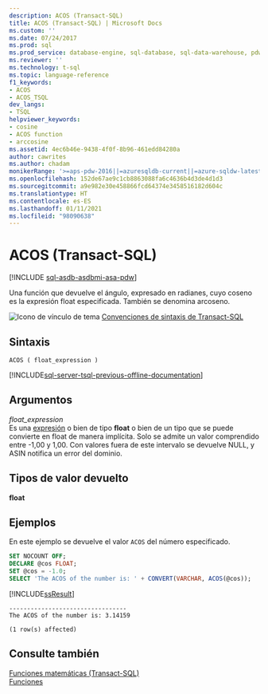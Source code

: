```yaml
---
description: ACOS (Transact-SQL)
title: ACOS (Transact-SQL) | Microsoft Docs
ms.custom: ''
ms.date: 07/24/2017
ms.prod: sql
ms.prod_service: database-engine, sql-database, sql-data-warehouse, pdw
ms.reviewer: ''
ms.technology: t-sql
ms.topic: language-reference
f1_keywords:
- ACOS
- ACOS_TSQL
dev_langs:
- TSQL
helpviewer_keywords:
- cosine
- ACOS function
- arccosine
ms.assetid: 4ec6b46e-9438-4f0f-8b96-461edd84280a
author: cawrites
ms.author: chadam
monikerRange: '>=aps-pdw-2016||=azuresqldb-current||=azure-sqldw-latest||>=sql-server-2016||>=sql-server-linux-2017||=azuresqldb-mi-current'
ms.openlocfilehash: 152de67ae9c1cb8863088fa6c4636b4d3de4d1d3
ms.sourcegitcommit: a9e982e30e458866fcd64374e3458516182d604c
ms.translationtype: HT
ms.contentlocale: es-ES
ms.lasthandoff: 01/11/2021
ms.locfileid: "98090638"
---
```

# <a name="acos-transact-sql"></a>ACOS (Transact-SQL)
[!INCLUDE [sql-asdb-asdbmi-asa-pdw](../../includes/applies-to-version/sql-asdb-asdbmi-asa-pdw.md)]

Una función que devuelve el ángulo, expresado en radianes, cuyo coseno es la expresión float especificada. También se denomina arcoseno.
  
![Icono de vínculo de tema](../../database-engine/configure-windows/media/topic-link.gif "Icono de vínculo de tema") [Convenciones de sintaxis de Transact-SQL](../../t-sql/language-elements/transact-sql-syntax-conventions-transact-sql.md)
  
## <a name="syntax"></a>Sintaxis  
  
```syntaxsql
ACOS ( float_expression )  
```  
  
[!INCLUDE[sql-server-tsql-previous-offline-documentation](../../includes/sql-server-tsql-previous-offline-documentation.md)]

## <a name="arguments"></a>Argumentos
*float_expression*  
Es una [expresión](../../t-sql/language-elements/expressions-transact-sql.md) o bien de tipo **float** o bien de un tipo que se puede convierte en float de manera implícita. Solo se admite un valor comprendido entre -1,00 y 1,00. Con valores fuera de este intervalo se devuelve NULL, y ASIN notifica un error del dominio.
  
## <a name="return-types"></a>Tipos de valor devuelto  
**float**
  
## <a name="examples"></a>Ejemplos  
En este ejemplo se devuelve el valor `ACOS` del número especificado.
  
```sql
SET NOCOUNT OFF;  
DECLARE @cos FLOAT;  
SET @cos = -1.0;  
SELECT 'The ACOS of the number is: ' + CONVERT(VARCHAR, ACOS(@cos));  
```  
  
[!INCLUDE[ssResult](../../includes/ssresult-md.md)]
  
```
---------------------------------   
The ACOS of the number is: 3.14159   
  
(1 row(s) affected)  
```  
  
## <a name="see-also"></a>Consulte también
[Funciones matemáticas &#40;Transact-SQL&#41;](../../t-sql/functions/mathematical-functions-transact-sql.md)  
[Funciones](../../t-sql/functions/functions.md)
  
  

